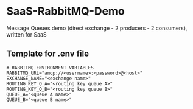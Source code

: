 # SaaS-RabbitMQ-Demo
Message Queues demo (direct exchange - 2 producers - 2 consumers), written for SaaS

## Template for .env file
```
# RABBITMQ ENVIRONMENT VARIABLES
RABBITMQ_URL="amqp://<username>:<password>@<host>"
EXCHANGE_NAME="<exchange name>"
ROUTING_KEY_Q_A="<routing key queue A>"
ROUTING_KEY_Q_B="<routing key queue B>"
QUEUE_A="<queue A name>"
QUEUE_B="<queue B name>"
```
